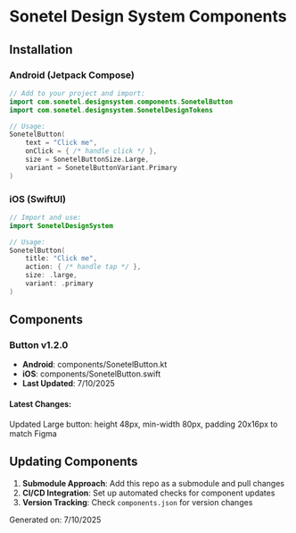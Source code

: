 # Sonetel Design System Components

## Installation

### Android (Jetpack Compose)
```kotlin
// Add to your project and import:
import com.sonetel.designsystem.components.SonetelButton
import com.sonetel.designsystem.SonetelDesignTokens

// Usage:
SonetelButton(
    text = "Click me",
    onClick = { /* handle click */ },
    size = SonetelButtonSize.Large,
    variant = SonetelButtonVariant.Primary
)
```

### iOS (SwiftUI)
```swift
// Import and use:
import SonetelDesignSystem

// Usage:
SonetelButton(
    title: "Click me",
    action: { /* handle tap */ },
    size: .large,
    variant: .primary
)
```

## Components

### Button v1.2.0
- **Android**: components/SonetelButton.kt
- **iOS**: components/SonetelButton.swift
- **Last Updated**: 7/10/2025

#### Latest Changes:
Updated Large button: height 48px, min-width 80px, padding 20x16px to match Figma

## Updating Components

1. **Submodule Approach**: Add this repo as a submodule and pull changes
2. **CI/CD Integration**: Set up automated checks for component updates
3. **Version Tracking**: Check `components.json` for version changes

Generated on: 7/10/2025
